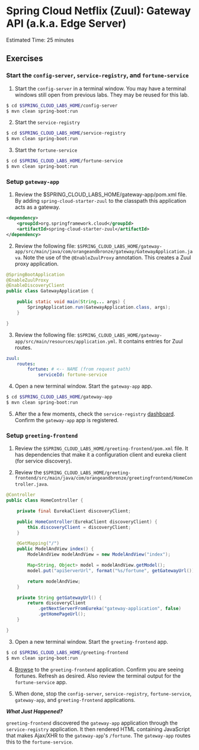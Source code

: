 # Spring Cloud Netflix (Zuul): Gateway API (a.k.a. Edge Server)

Estimated Time: 25 minutes

## Exercises

### Start the  `config-server`,  `service-registry`, and `fortune-service`

1) Start the `config-server` in a terminal window.  You may have a terminal windows still open from previous labs.  They may be reused for this lab.

```bash
$ cd $SPRING_CLOUD_LABS_HOME/config-server
$ mvn clean spring-boot:run
```

2) Start the `service-registry`

```bash
$ cd $SPRING_CLOUD_LABS_HOME/service-registry
$ mvn clean spring-boot:run
```

3) Start the `fortune-service`

```bash
$ cd $SPRING_CLOUD_LABS_HOME/fortune-service
$ mvn clean spring-boot:run
```

### Setup `gateway-app`

1) Review the $SPRING_CLOUD_LABS_HOME/gateway-app/pom.xml file. By adding `spring-cloud-starter-zuul` to the classpath this application acts as a gateway.

```xml
<dependency>
    <groupId>org.springframework.cloud</groupId>
    <artifactId>spring-cloud-starter-zuul</artifactId>
</dependency>
```

2) Review the following file: `$SPRING_CLOUD_LABS_HOME/gateway-app/src/main/java/com/orangeandbronze/gateway/GatewayApplication.java`.  Note the use of the `@EnableZuulProxy` annotation. This creates a Zuul proxy application.


```java
@SpringBootApplication
@EnableZuulProxy
@EnableDiscoveryClient
public class GatewayApplication {

    public static void main(String... args) {
        SpringApplication.run(GatewayApplication.class, args);
    }

}

```

3) Review the following file: `$SPRING_CLOUD_LABS_HOME/gateway-app/src/main/resources/application.yml`. It contains entries for Zuul routes.

```yml
zuul:
    routes:
        fortune: # <-- NAME (from request path)
            serviceId: fortune-service

```


4) Open a new terminal window.  Start the `gateway-app` app.

 ```bash
$ cd $SPRING_CLOUD_LABS_HOME/gateway-app
$ mvn clean spring-boot:run
```

5) After the a few moments, check the `service-registry` [dashboard](http://localhost:8761).  Confirm the `gateway-app` app is registered.


### Setup `greeting-frontend`

1) Review the `$SPRING_CLOUD_LABS_HOME/greeting-frontend/pom.xml` file. It has dependencies that make it a configuration client and eureka client (for service discovery).

2) Review the `$SPRING_CLOUD_LABS_HOME/greeting-frontend/src/main/java/com/orangeandbronze/greetingfrontend/HomeController.java`. 

```java
@Controller
public class HomeController {

    private final EurekaClient discoveryClient;

    public HomeController(EurekaClient discoveryClient) {
        this.discoveryClient = discoveryClient;
    }

    @GetMapping("/")
    public ModelAndView index() {
        ModelAndView modelAndView = new ModelAndView("index");

        Map<String, Object> model = modelAndView.getModel();
        model.put("apiServerUrl", format("%s/fortune", getGatewayUrl()));

        return modelAndView;
    }

    private String getGatewayUrl() {
        return discoveryClient
            .getNextServerFromEureka("gateway-application", false)
            .getHomePageUrl();
    }

}

```

3) Open a new terminal window.  Start the `greeting-frontend` app.

 ```bash
$ cd $SPRING_CLOUD_LABS_HOME/greeting-frontend
$ mvn clean spring-boot:run
```

4) [Browse](http://localhost:8791/) to the `greeting-frontend` application.  Confirm you are seeing fortunes.  Refresh as desired.  Also review the terminal output for the `fortune-service` app.

5) When done, stop the `config-server`, `service-registry`, `fortune-service`, `gateway-app`, and `greeting-frontend` applications.

***What Just Happened?***

`greeting-frontend` discovered the `gateway-app` application through the `service-registry` application.  It then rendered HTML containing JavaScript that makes Ajax/XHR to the `gateway-app`'s `/fortune`. The `gateway-app` routes this to the `fortune-service`.

